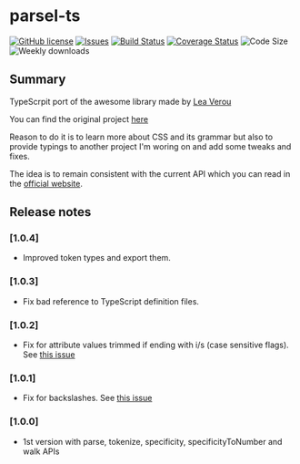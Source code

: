 # parsel-ts

[![GitHub license](https://img.shields.io/github/license/david-luna/parsel-ts)](https://github.com/david-luna/parsel-ts/blob/main/LICENSE)
[![Issues](https://img.shields.io/github/issues/david-luna/parsel-ts.svg)](https://github.com/david-luna/parsel-ts/issues)
[![Build Status](https://github.com/david-luna/parsel-ts/actions/workflows/build.yml/badge.svg)](https://github.com/david-luna/parsel-ts/actions)
[![Coverage Status](https://img.shields.io/coveralls/github/david-luna/parsel-ts)](https://coveralls.io/github/david-luna/parsel-ts)
![Code Size](https://img.shields.io/bundlephobia/minzip/parsel-ts.svg)
![Weekly downloads](https://img.shields.io/npm/dw/parsel-ts.svg)

## Summary

TypeScrpit port of the awesome library made by [Lea Verou](https://github.com/LeaVerou)

You can find the original project [here](https://github.com/LeaVerou/parsel)

Reason to do it is to learn more about CSS and its grammar but also to provide typings to another project I'm woring on and add some tweaks and fixes.

The idea is to remain consistent with the current API which you can read in the [official website](https://projects.verou.me/parsel).

## Release notes

### [1.0.4]

* Improved token types and export them.

### [1.0.3]

* Fix bad reference to TypeScript definition files.

### [1.0.2]

* Fix for attribute values trimmed if ending with i/s (case sensitive flags). See [this issue](https://github.com/LeaVerou/parsel/issues/17)

### [1.0.1]

* Fix for backslashes. See [this issue](https://github.com/LeaVerou/parsel/issues/26)

### [1.0.0]

* 1st version with parse, tokenize, specificity, specificityToNumber and walk APIs
